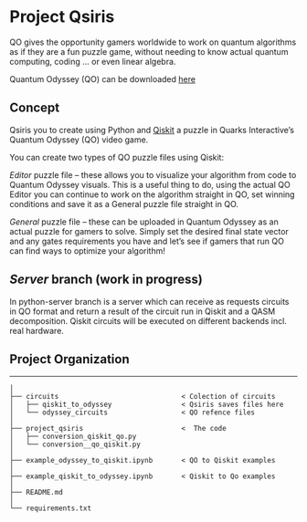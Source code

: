 # Project Qsiris

QO gives the opportunity gamers worldwide to work on quantum algorithms 
as if they are a fun puzzle game, without needing to know actual 
quantum computing, coding ... or even linear algebra.  

Quantum Odyssey (QO) can be downloaded [here](https://www.quarksinteractive.com/) 


## Concept

Qsiris you to create using Python and [Qiskit](https://qiskit.org) a puzzle in 
Quarks Interactive’s Quantum Odyssey (QO) video game.

You can create two types of QO puzzle files using Qiskit: 

*Editor* puzzle file – these allows you to visualize your algorithm 
from code to Quantum Odyssey visuals. This is a useful thing to do,
 using the actual QO Editor you can continue to work on the algorithm 
 straight in QO, set winning conditions and save it as a General puzzle 
 file straight in QO. 

*General* puzzle file – these can be uploaded in Quantum Odyssey as an 
actual puzzle for gamers to solve. Simply set the desired final state vector 
and any gates requirements you have and let’s see if gamers that run QO can 
find ways to optimize your algorithm! 


## *Server* branch (work in progress)
 
In python-server branch is a server which can receive as requests 
circuits in QO format and return a result of the circuit run in Qiskit and 
a QASM decomposition. Qiskit circuits will be executed on different backends 
incl. real hardware. 


## Project Organization
-------------
    │
    ├── circuits                              < Colection of circuits       
    │   ├── qiskit_to_odyssey                 < Qsiris saves files here               
    │   └── odyssey_circuits                  < QO refence files
    │
    ├── project_qsiris                        <  The code
    │   ├── conversion_qiskit_qo.py                      
    │   └── conversion__qo_qiskit.py                                   
    │
    ├── example_odyssey_to_qiskit.ipynb       < QO to Qiskit examples 
    │
    ├── example_qiskit_to_odyssey.ipynb       < Qiskit to Qo examples
    │
    ├── README.md
    │
    └── requirements.txt

